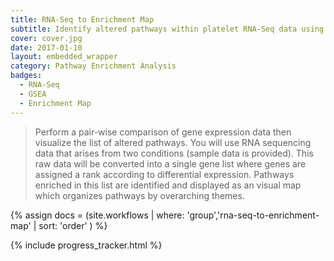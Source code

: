 ```yaml
---
title: RNA-Seq to Enrichment Map
subtitle: Identify altered pathways within platelet RNA-Seq data using Gene Set Enrichment Analysis and visualize results in an Enrichment Map <p class="hidden-xs">Audience<em>&#58;	Beginner</em></p>
cover: cover.jpg
date: 2017-01-10
layout: embedded_wrapper
category: Pathway Enrichment Analysis
badges:
  - RNA-Seq
  - GSEA
  - Enrichment Map
---
```


> Perform a pair-wise comparison of gene expression data then visualize the list of altered pathways. You will use RNA sequencing data that arises from two conditions (sample data is provided). This raw data will be converted into a single gene list where genes are assigned a rank according to differential expression. Pathways enriched in this list are identified and displayed as an visual map which organizes pathways by overarching themes.

{% assign docs = (site.workflows | where: 'group','rna-seq-to-enrichment-map' | sort: 'order' ) %}

{% include progress_tracker.html %}
